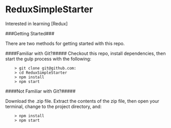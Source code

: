 # ReduxSimpleStarter

Interested in learning [Redux]

###Getting Started###

There are two methods for getting started with this repo.

####Familiar with Git?#####
Checkout this repo, install dependencies, then start the gulp process with the following:

```
	> git clone git@github.com:
	> cd ReduxSimpleStarter
	> npm install
	> npm start
```

####Not Familiar with Git?#####

 Download the .zip file.  Extract the contents of the zip file, then open your terminal, change to the project directory, and:

```
	> npm install
	> npm start
```
